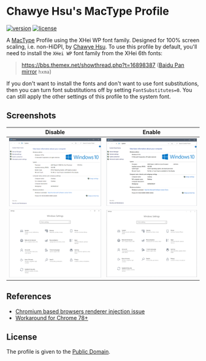# Chawye Hsu's MacType Profile

[![version][version-svg]][version-link] [![license][license-svg]][license-link]

A [MacType][mactype-link] Profile using the XHei WP font family.
Designed for 100% screen scaling, i.e. non-HiDPI, by [Chawye Hsu](https://github.com/chawyehsu).
To use this profile by default, you'll need to install the `XHei WP` font family from the XHei 6th fonts:
> https://bbs.themex.net/showthread.php?t=16898387 ([Baidu Pan mirror][baidupan-link] `hxma`)

If you don't want to install the fonts and don't want to use font substitutions,
then you can turn font substitutions off by setting `FontSubstitutes=0`. You can
still apply the other settings of this profile to the system font.

## Screenshots

| Disable | Enable |
|---------|--------|
| ![](common-disable.png) | ![](common-enable.png) |
| ![](directwrite-disable.png) | ![](directwrite-enable.png) |

## References

- [Chromium based browsers renderer injection issue][reference-1]
- [Workaround for Chrome 78+][reference-2]

## License

The profile is given to the [Public Domain][license-link].

[version-svg]: https://img.shields.io/badge/Version-3.1.0-blue.svg?style=flat-square
[version-link]: chawyehsu.ini
[license-svg]: https://img.shields.io/github/license/chawyehsu/mactype-profile.svg?style=flat-square
[license-link]: LICENSE
[mactype-link]: https://github.com/snowie2000/mactype
[baidupan-link]: https://pan.baidu.com/s/1VKBnGvMHSgzofOe_rythuw
[reference-1]: https://github.com/snowie2000/mactype/issues/597#issuecomment-564949519
[reference-2]: https://github.com/snowie2000/mactype/wiki/Google-Chrome#workaround-for-chrome-78
